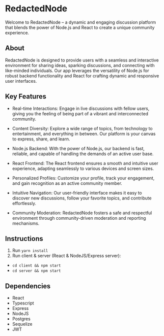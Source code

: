 # RedactedNode

Welcome to RedactedNode – a dynamic and engaging discussion platform that blends the power of Node.js and React to create a unique community experience.

## About

RedactedNode is designed to provide users with a seamless and interactive environment for sharing ideas, sparking discussions, and connecting with like-minded individuals. Our app leverages the versatility of Node.js for robust backend functionality and React for crafting dynamic and responsive user interfaces.

## Key Features

- Real-time Interactions: Engage in live discussions with fellow users, giving you the feeling of being part of a vibrant and interconnected community.

- Content Diversity: Explore a wide range of topics, from technology to entertainment, and everything in between. Our platform is your canvas to express, share, and learn.

- Node.js Backend: With the power of Node.js, our backend is fast, reliable, and capable of handling the demands of an active user base.

- React Frontend: The React frontend ensures a smooth and intuitive user experience, adapting seamlessly to various devices and screen sizes.

- Personalized Profiles: Customize your profile, track your engagement, and gain recognition as an active community member.

- Intuitive Navigation: Our user-friendly interface makes it easy to discover new discussions, follow your favorite topics, and contribute effortlessly.

- Community Moderation: RedactedNode fosters a safe and respectful environment through community-driven moderation and reporting mechanisms.

## Instructions
1. Run `yarn install`
2. Run client & server (React & NodeJS/Express server):
- `cd client && npm start`
- `cd server && npm start`

## Dependencies

- React
- Typescript
- Express
- NodeJS
- Postgres
- Sequelize
- JWT
